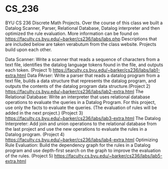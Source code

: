 # CS_236

BYU CS 236 Discrete Math Projects. Over the course of this class we built a Datalog Scanner, Parser, Relational Database, Datalog interpreter and then optimized 
the rule evaluation. More information can be found on https://faculty.cs.byu.edu/~barker/cs236/labs/labs.php Descriptions that are included below are taken 
verabutum from the class website. Projects build upon each other.

Data Scanner: Write a scanner that reads a sequence of characters from a text file, identifies the datalog language tokens found in the file, and outputs each token. 
(Project 1) https://faculty.cs.byu.edu/~barker/cs236/labs/lab1-extra.html
Data PArser: Write a parser that reads a datalog program from a text file, builds a data structure that represents the datalog program, and outputs the contents 
of the datalog program data structure.(Project 2) https://faculty.cs.byu.edu/~barker/cs236/labs/lab2-extra.html
The Relational Database: Write an interpreter that uses relational database operations to evaluate the queries in a Datalog Program. For this project, use only the 
facts to evaluate the queries. (The evaluation of rules will be added in the next project.) (Project 3) https://faculty.cs.byu.edu/~barker/cs236/labs/lab3-extra.html
The Datalog Interpreter: Add join and union operations to the relational database from the last project and use the new operations to evaluate the rules in a Datalog program.
(Project 4) https://faculty.cs.byu.edu/~barker/cs236/labs/lab4-extra.html
Optimizing Rule Evaluation: Build the dependency graph for the rules in a Datalog program and use depth-first search on the graph to improve the evaluation of the rules.
(Project 5) https://faculty.cs.byu.edu/~barker/cs236/labs/lab5-extra.html
